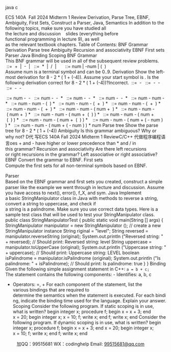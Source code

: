 java c




ECS 140A  Fall 2024
Midterm 1 Review
Derivation, Parse Tree, EBNF, Ambiguity, First Sets, Construct a Parser, Java, Semantics
In addition to the following topics, make sure you have studied all the lecture and discussion    slides (everything before functional programming in lecture 9), as well as the relevant textbook chapters.
Table of Contents:
BNF Grammar
Derivation
Parse tree
Ambiguity
Recursion and associativity
EBNF
First sets
Parser
Java
Binding
Scoping
BNF Grammar
This BNF grammar will be used in all of the subsequent review problems.
 ::=  +  |  -  |   ::=  *  |  /  |       ::= num | -num | (  )
Assume num is a terminal symbol and can be 0..9.
Derivation
Show the left-most derivation for 8 - 2 * ( 1 + (-4)). Assume your start symbol is . Is the following derivation correct for 8 - 2 * ( 1 + (-4))?Incorrect.
 ::=  - 
 ::=  -  - 
 ::=  -  - 




 ::= num -  - 
 ::= num -  -  * 
 ::= num -  -  * 
 ::= num -  -  * 
 ::= num - num -  * 
 ::= num - num - (  ) * 
 ::= num - num - (  +  ) * 
 ::= num - num - (  +  ) * 
 ::= num - num - (  +  ) * 
 ::= num - num - ( num +  ) * 
 ::= num - num - ( num +  ) * 
 ::= num - num - ( num +  (  ) ) * 
 ::= num - num - ( num +  (  ) ) * 
 ::= num - num - ( num +  (  ) ) *  
 ::= num - num - ( num + ( - num ) ) * 
 ::= num - num - ( num + ( - num ) ) * num
Parse tree
Show the parse tree for 8 - 2 * ( 1 + (-4))
Ambiguity
Is this grammar ambiguous? Why or why not?
D代 写ECS 140A Fall 2024 Midterm 1 ReviewC/C++
代做程序编程语言oes + and - have higher or lower precedence than * and / in this grammar?
Recursion and associativity
Are there left recursions or right recursions in the grammar? Left associative or right associative?
EBNF
Convert the grammar to EBNF.
First sets
Compute the ﬁrst sets for all non-terminal symbols based on EBNF.


Parser
Based on the EBNF grammar and ﬁrst sets you created, construct a simple parser like the
example we went through in lecture and discussion. Assume you have access to next(), error(), f_X, and sym.
Java
Implement a basic StringManipulator class in Java with methods to reverse a string,
convert a string to uppercase, and check if a string is a palindrome. Make sure you use correct data types. Here is a sample test class that will be used to test your StringManipulator
class.
public class StringManipulatorTest {
public static void main(String [] args) {
StringManipulator manipulator = new StringManipulator (); //
create a new StringManipulator instance
String riginal = "level";
String reversed = manipulator.reverseString (original);
System.out.println ("Reversed string: " + reversed);
// Should print: Reversed string: level
String uppercase = manipulator.toUpperCase (original);
System.out.println ("Uppercase string: " + uppercase);
// Should print: Uppercase string: LEVEL
boolean isPalindrome = manipulator.isPalindrome (original);
System.out.println ("Is palindrome: " + isPalindrome);
// Should print: Is palindrome: true
}
}
Binding
Given the following simple assignment statement in C++:
`a = b + c;`
The statement contains the following components:
- Identifies: a, b, c
- Operators: =, +
For each component of the statement, list the various bindings that are required to
determine the semantics when the statement is executed. For each binding, indicate the binding time used for the language. Explain your answer.
Scoping
Consider the following program. If static scoping is in use, what is written?
begin
integer x;
procedure f;
begin
x = x + 3;
end
x = 20;
begin
integer x;
x = 10;
f;
write x;
end
f;
write x;
end
Consider the following program. If dynamic scoping is in use, what is written?
begin
integer x;
procedure f;
begin
x = x + 3;
end
x = 20;
begin
integer x;
x = 10;
f;
write x;
end
f;
write x;
end

         
加QQ：99515681  WX：codinghelp  Email: 99515681@qq.com
